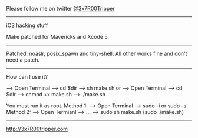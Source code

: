 Please follow me on twitter <a href="http://twitter.com/3x7R00Tripper/">@3x7R00Tripper</a>

<hr>

iOS hacking stuff

Make patched for Mavericks and Xcode 5.

<hr>

Patched:
noaslr, posix_spawn and tiny-shell.
All other works fine and don't need a patch.

<hr>

How can I use it?

--> Open Terminal --> cd $dir --> sh make.sh
or
--> Open Terminal --> cd $dir --> chmod +x make.sh --> ./make.sh

You must run it as root.
Method 1: --> Open Terminal --> sudo -i or sudo -s
Method 2: --> Open Termianl --> ... --> sudo sh make.sh (sudo ./make.sh)

<hr>

<a href="http://3x7R00Tripper.com">http://3x7R00tripper.com</a>

